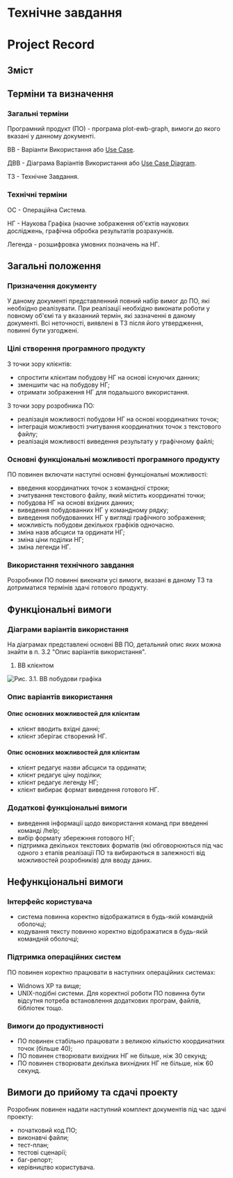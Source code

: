 # Технічне завдання
# Project Record

## Зміст

## Терміни та визначення
### Загальні терміни

Програмний продукт (ПО) - програма plot-ewb-graph, вимоги до якого вказані у данному документі.

ВВ - Варіанти Використання або [Use Case][1]. 

ДВВ - Діаграма Варіантів Використання або [Use Case Diagram][2].

ТЗ - Технічне Завдання.

### Технічні терміни

ОС - Операційна Система.

НГ - Наукова Графіка (наочне зображення об'єктів наукових досліджень, графічна обробка результатів розрахунків.

Легенда - розшифровка умовних позначень на НГ.

## Загальні положення
### Призначення документу

У даному документі представленний повний набір вимог до ПО, які необхідно реалізувати.
При реалізації необхідно виконати роботи у повному об'ємі та у вказанний термін, які зазначенні в даному документі.
Всі неточності, виявлені в ТЗ після його утвердження, повинні бути узгоджені.

### Цілі створення програмного продукту

З точки зору клієнтів:

- спростити клієнтам побудову НГ на основі існуючих данних;
- зменшити час на побудову НГ;
- отримати зображення НГ для подальшого використання.

З точки зору розробника ПО:

- реалізація можливості побудови НГ на основі координатних точок;
- інтеграція можливості зчитування координатних точок з текстового файлу;
- реалізація можливості виведення результату у графічному файлі;

###	Основні функціональні можливості програмного продукту

ПО повинен включати наступні основні функціональні можливості:

- введення координатних точок з командної строки;
- зчитування текстового файлу, який містить координатні точки;
- побудова НГ на основі вхідних данних;
- виведення побудованних НГ у командному рядку;
- виведення побудованних НГ у вигляді графічного зображення;
- можливість побудови декількох графіків одночасно.
- зміна назв абсциси та ординати НГ;
- зміна ціни поділки НГ;
- зміна легенди НГ.

### Використання технічного завдання

Розробники ПО повинні виконати усі вимоги, вказані в даному ТЗ та дотриматися термінів здачі готового продукту.

## Функціональні вимоги
### Діаграми варіантів використання

На діаграмах представлені основні ВВ ПО, детальний опис яких можна знайти в п. 3.2 "Опис варіантів використання".

1. ВВ клієнтом

![Рис. 3.1. ВВ побудови графіка](docs/prd/assets/markdown_logo.png)

### Опис варіантів використання

#### Опис основних можливостей для клієнтам

- клієнт вводить вхідні данні;
- клієнт зберігає створений НГ.

#### Опис основних можливостей для клієнтам

- клієнт редагує назви абсциси та ординати;
- клієнт редагує ціну поділки;
- клієнт редагує легенду НГ;
- клієнт вибирає формат виведення готового НГ.

### Додаткові функціональні вимоги

- виведення інформації щодо використання команд при введенні команді /help; 
- вибір формату збережння готового НГ;
- підтримка декількох текстових форматів (які обговорюються під час одного з етапів реалізації ПО та вибираються в залежності від можливостей розробників) для вводу даних.

## Нефункціональні вимоги
### Інтерфейс користувача

- система повинна коректно відображатися в будь-якій командній оболочці;
- кодування тексту повинно коректно відображатися в будь-якій командній оболочці;

### Підтримка операційних систем

ПО повинен коректно працювати в наступних операційних системах:
- Widnows XP та вище;
- UNIX-подібні системи.
Для коректної роботи ПО повинна бути відсутня потреба встановлення додаткових програм, файлів, бібліотек тощо.

### Вимоги до продуктивності

- ПО повинен стабільно працювати з великою кількістю координатних точок (більше 40);
- ПО повинен створювати вихідних НГ не більше, ніж 30 секунд;
- ПО повинен створювати декілька вихнідних НГ не більше, ніж 60 секунд.

## Вимоги до прийому та сдачі проекту

Розробник повинен надати наступний комплект документів під час здачі проекту:

- початковий код ПО;
- виконавчі файли;
- тест-план;
- тестові сценарії;
- баг-репорт;
- керівництво користувача.

[1]: https://ru.wikipedia.org/wiki/Use_case "Сценарий использования"
[2]: https://ru.wikipedia.org/wiki/UML "UML"

